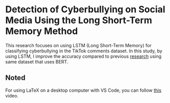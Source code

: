 # Detection of Cyberbullying on Social Media Using the Long Short-Term Memory Method

<!-- This is the short explanation about the title of the project. -->

This research focuses on using LSTM (Long Short-Term Memory) for classifying cyberbullying in the TikTok comments dataset. In this study, by using LSTM, I improve the accuracy compared to previous [research](https://ieeexplore.ieee.org/document/10468424) using same dataset that uses BERT.

## Noted

For using LaTeX on a desktop computer with VS Code, you can follow [this](https://youtu.be/4lyHIQl4VM8?si=TOYXOIaCTGxaEusH) video.
